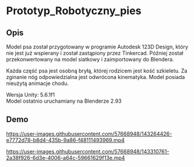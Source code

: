 # Prototyp_Robotyczny_pies

## Opis

Model psa został przygotowany w programie Autodesk 123D Design, który nie jest już wspierany i został zastąpiony przez Tinkercad. Później został przekonwertowany na model siatkowy i zaimportowany do Blendera.

Każda część psa jest osobną bryłą, której rodzicem jest kość szkieletu. Za zginanie nóg odpowiedzialna jest odwrócona kinematyka. Model posiada nieużytą animacje chodu.

Wersja Unity: 5.6.1f1  
Model ostatnio uruchamiany na Blenderze 2.93

## Demo

https://user-images.githubusercontent.com/57668948/143264426-e7772d78-b8d4-435b-9a86-f48111493969.mp4

https://user-images.githubusercontent.com/57668948/143310761-2a38f926-6d3e-4006-a64c-59661629f13e.mp4
